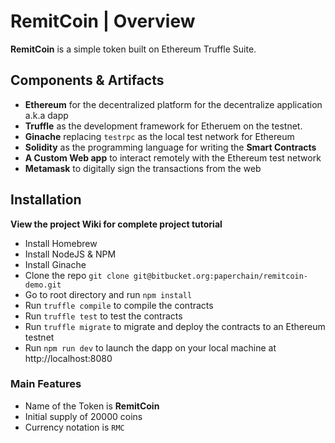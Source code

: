 # RemitCoin | Overview

**RemitCoin** is a simple token built on Ethereum Truffle Suite.

## Components & Artifacts

* **Ethereum** for the decentralized platform for the decentralize application a.k.a dapp
* **Truffle** as the development framework for Etheruem on the testnet.
* **Ginache** replacing `testrpc` as the local test network for Ethereum
* **Solidity** as the programming language for writing the **Smart Contracts**
* **A Custom Web app** to interact remotely with the Ethereum test network
* **Metamask** to digitally sign the transactions from the web

## Installation

**View the project Wiki for complete project tutorial**

* Install Homebrew
* Install NodeJS & NPM
* Install Ginache
* Clone the repo `git clone git@bitbucket.org:paperchain/remitcoin-demo.git`
* Go to root directory and run `npm install`
* Run `truffle compile` to compile the contracts
* Run `truffle test` to test the contracts
* Run `truffle migrate` to migrate and deploy the contracts to an Ethereum testnet
* Run `npm run dev` to launch the dapp on your local machine at http://localhost:8080

### Main Features
* Name of the Token is **RemitCoin**
* Initial supply of 20000 coins
* Currency notation is `RMC`
